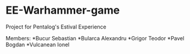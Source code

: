 # EE-Warhammer-game

Project for Pentalog's Estival Experience

Members:
    *Bucur Sebastian
    *Bularca Alexandru
    *Grigor Teodor
    *Pavel Bogdan
    *Vulcanean Ionel